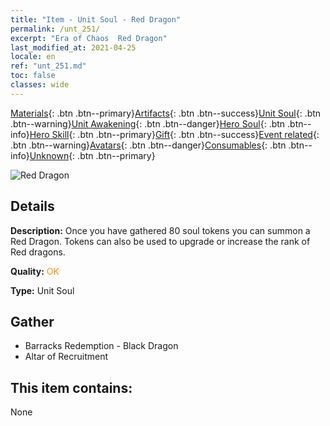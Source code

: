 ```yaml
---
title: "Item - Unit Soul - Red Dragon"
permalink: /unt_251/
excerpt: "Era of Chaos  Red Dragon"
last_modified_at: 2021-04-25
locale: en
ref: "unt_251.md"
toc: false
classes: wide
---
```

 [Materials](/Items/){: .btn .btn--primary}[Artifacts](/Items/Artifacts/){: .btn .btn--success}[Unit Soul](/Items/UnitSoul/){: .btn .btn--warning}[Unit Awakening](/Items/UnitAwakening/){: .btn .btn--danger}[Hero Soul](/Items/HeroSoul/){: .btn .btn--info}[Hero Skill](/Items/HeroSkill/){: .btn .btn--primary}[Gift](/Items/Gift/){: .btn .btn--success}[Event related](/Items/Events/){: .btn .btn--warning}[Avatars](/Items/Avatars/){: .btn .btn--danger}[Consumables](/Items/Consumables/){: .btn .btn--info}[Unknown](/Items/Unknown/){: .btn .btn--primary}

 ![Red Dragon](/images/u/ti_chilong.jpg)

## Details
 **Description:** Once you have gathered 80 soul tokens you can summon a Red Dragon. Tokens can also be used to upgrade or increase the rank of Red dragons.

 **Quality:** <span style="color: #FF8C00">OK</span>

 **Type:** Unit Soul

## Gather

*    Barracks Redemption - Black Dragon 
*    Altar of Recruitment 

## This item contains:

  None

